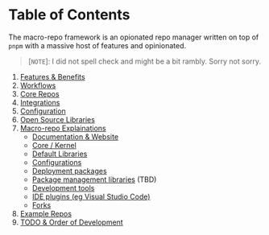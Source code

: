 # Table of Contents
The macro-repo framework is an opionated repo manager written on top of `pnpm` with a massive host of features and opinionated.

> [`NOTE`]: I did not spell check and might be a bit rambly. Sorry not sorry.

1. [Features & Benefits](./top-level-docs/features-and-benefits.md)
2. [Workflows](./top-level-docs/workflows.md)
3. [Core Repos](./top-level-docs/core-repos.md)
4. [Integrations](./top-level-docs/integrations.md)
5. [Configuration](./top-level-docs/configuration.md)
6. [Open Source Libraries](./top-level-docs/open-source-libraries.md)
7. [Macro-repo Explainations](./top-level-docs/)
    - [Documentation & Website](./macro-repos/documentation.md)
    - [Core / Kernel](./macro-repos/core.md)
    - [Default Libraries](./macro-repos/default-libraries.md)
    - [Configurations](./macro-repos/configurations.md)
    - [Deployment packages](./macro-repos/deployments.md)
    - [Package management libraries](./macro-repos/package-management.md) (TBD)
    - [Development tools](./macro-repos/development-tools.md)
    - [IDE plugins (eg Visual Studio Code)](./imacro-repos/de-plugins.md)
    - [Forks](./macro-repos/forks.md)
8. [Example Repos](./example/)
10. [TODO & Order of Development](./top-level-docs/todo-and-development.md)

<!-- 2. [Opinionated](./top-level-docs/opinionated.md) -->
<!-- 8.  Types of code (packages, apps, component etc) -->







